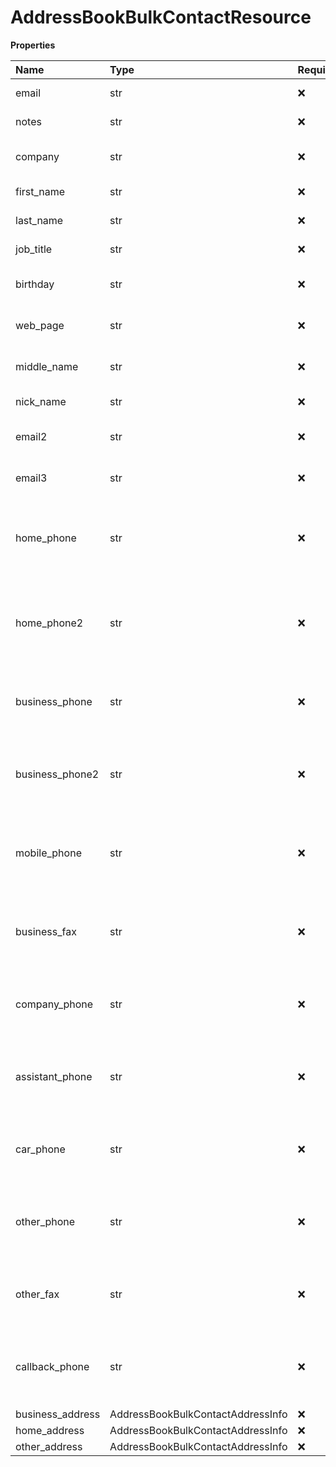 # AddressBookBulkContactResource

**Properties**

| Name             | Type                              | Required | Description                                                      |
| :--------------- | :-------------------------------- | :------- | :--------------------------------------------------------------- |
| email            | str                               | ❌       | Email of a contact                                               |
| notes            | str                               | ❌       | Notes for a contact                                              |
| company          | str                               | ❌       | Company name of a contact                                        |
| first_name       | str                               | ❌       | First name of a contact                                          |
| last_name        | str                               | ❌       | Last name of a contact                                           |
| job_title        | str                               | ❌       | Job title of a contact                                           |
| birthday         | str                               | ❌       | Date of birth of a contact                                       |
| web_page         | str                               | ❌       | Link to a contact home page                                      |
| middle_name      | str                               | ❌       | Middle name of a contact                                         |
| nick_name        | str                               | ❌       | Nick name of a contact                                           |
| email2           | str                               | ❌       | Second email of a contact                                        |
| email3           | str                               | ❌       | Third email of the contact                                       |
| home_phone       | str                               | ❌       | Home phone number of a contact in e.164 (with "+") format        |
| home_phone2      | str                               | ❌       | Second home phone number of a contact in e.164 (with "+") format |
| business_phone   | str                               | ❌       | Business phone of a contact in e.164 (with "+") format           |
| business_phone2  | str                               | ❌       | Second business phone of a contact in e.164 (with "+") format    |
| mobile_phone     | str                               | ❌       | Mobile phone of the contact in e.164 (with "+") format           |
| business_fax     | str                               | ❌       | Business fax number of a contact in e.164 (with "+") format      |
| company_phone    | str                               | ❌       | Company number of a contact in e.164 (with "+") format           |
| assistant_phone  | str                               | ❌       | Phone number of a contact assistant in e.164 (with "+") format   |
| car_phone        | str                               | ❌       | Car phone number of a contact in e.164 (with "+") format         |
| other_phone      | str                               | ❌       | Other phone number of a contact in e.164 (with "+") format       |
| other_fax        | str                               | ❌       | Other fax number of a contact in e.164 (with "+") format         |
| callback_phone   | str                               | ❌       | Callback phone number of a contact in e.164 (with "+") format    |
| business_address | AddressBookBulkContactAddressInfo | ❌       |                                                                  |
| home_address     | AddressBookBulkContactAddressInfo | ❌       |                                                                  |
| other_address    | AddressBookBulkContactAddressInfo | ❌       |                                                                  |

<!-- This file was generated by liblab | https://liblab.com/ -->
